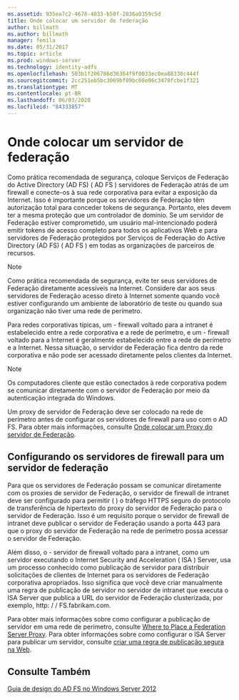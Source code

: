 ```yaml
---
ms.assetid: 935ea7c2-4678-4033-b50f-2036a0359c5d
title: Onde colocar um servidor de federação
author: billmath
ms.author: billmath
manager: femila
ms.date: 05/31/2017
ms.topic: article
ms.prod: windows-server
ms.technology: identity-adfs
ms.openlocfilehash: 503b1f206786d36364f9f0033ec0ea88330c444f
ms.sourcegitcommit: 2cc251eb5bc3069bf09bc08e06c3478fcbe1f321
ms.translationtype: MT
ms.contentlocale: pt-BR
ms.lasthandoff: 06/03/2020
ms.locfileid: "84333857"
---
```

# <a name="where-to-place-a-federation-server"></a>Onde colocar um servidor de federação

Como prática recomendada de segurança, coloque Serviços de Federação do Active Directory (AD FS) \( AD FS \) servidores de Federação atrás de um firewall e conecte-os à sua rede corporativa para evitar a exposição da Internet. Isso é importante porque os servidores de Federação têm autorização total para conceder tokens de segurança. Portanto, eles devem ter a mesma proteção que um controlador de domínio. Se um servidor de Federação estiver comprometido, um usuário mal-intencionado poderá emitir tokens de acesso completo para todos os aplicativos Web e para servidores de Federação protegidos por Serviços de Federação do Active Directory (AD FS) \( AD FS \) em todas as organizações de parceiros de recursos.  
  
> [!NOTE]  
> Como prática recomendada de segurança, evite ter seus servidores de Federação diretamente acessíveis na Internet. Considere dar aos seus servidores de Federação acesso direto à Internet somente quando você estiver configurando um ambiente de laboratório de teste ou quando sua organização não tiver uma rede de perímetro.  
  
Para redes corporativas típicas, um \- firewall voltado para a intranet é estabelecido entre a rede corporativa e a rede de perímetro, e um \- firewall voltado para a Internet é geralmente estabelecido entre a rede de perímetro e a Internet. Nessa situação, o servidor de Federação fica dentro da rede corporativa e não pode ser acessado diretamente pelos clientes da Internet.  
  
> [!NOTE]  
> Os computadores cliente que estão conectados à rede corporativa podem se comunicar diretamente com o servidor de Federação por meio da autenticação integrada do Windows.  
  
Um proxy de servidor de Federação deve ser colocado na rede de perímetro antes de configurar os servidores de firewall para uso com o AD FS. Para obter mais informações, consulte [Onde colocar um Proxy do servidor de Federação](Where-to-Place-a-Federation-Server-Proxy.md).  
  
## <a name="configuring-your-firewall-servers-for-a-federation-server"></a>Configurando os servidores de firewall para um servidor de federação  
Para que os servidores de Federação possam se comunicar diretamente com os proxies de servidor de Federação, o servidor de firewall de intranet deve ser configurado para permitir \( \) o tráfego HTTPS seguro do protocolo de transferência de hipertexto do proxy do servidor de Federação para o servidor de Federação. Isso é um requisito porque o servidor de firewall de intranet deve publicar o servidor de Federação usando a porta 443 para que o proxy do servidor de Federação na rede de perímetro possa acessar o servidor de Federação.  
  
Além disso, o \- servidor de firewall voltado para a intranet, como um servidor executando o Internet Security and Acceleration \( ISA \) Server, usa um processo conhecido como publicação de servidor para distribuir solicitações de clientes de Internet para os servidores de Federação corporativa apropriados. Isso significa que você deve criar manualmente uma regra de publicação de servidor no servidor de intranet que executa o ISA Server que publica a URL do servidor de Federação clusterizada, por exemplo, http: \/ \/ FS.fabrikam.com.  
  
Para obter mais informações sobre como configurar a publicação de servidor em uma rede de perímetro, consulte [Where to Place a Federation Server Proxy](Where-to-Place-a-Federation-Server-Proxy.md). Para obter informações sobre como configurar o ISA Server para publicar um servidor, consulte [criar uma regra de publicação segura na Web](https://go.microsoft.com/fwlink/?LinkId=75182).  
  
## <a name="see-also"></a>Consulte Também
[Guia de design do AD FS no Windows Server 2012](AD-FS-Design-Guide-in-Windows-Server-2012.md)
